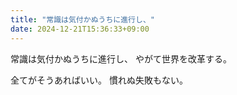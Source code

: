 ```yaml
---
title: "常識は気付かぬうちに進行し、"
date: 2024-12-21T15:36:33+09:00
---
```

常識は気付かぬうちに進行し、
やがて世界を改革する。

全てがそうあればいい。
慣れぬ失敗もない。

